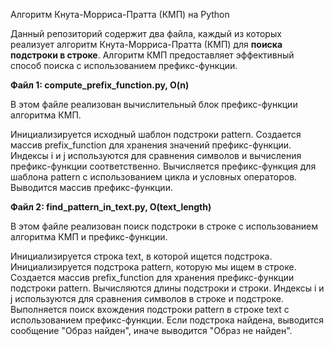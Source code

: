 Алгоритм Кнута-Морриса-Пратта (КМП) на Python
 
Данный репозиторий содержит два файла, каждый из которых реализует алгоритм Кнута-Морриса-Пратта (КМП) для **поиска подстроки в строке**. 
Алгоритм КМП предоставляет эффективный способ поиска с использованием префикс-функции.

**Файл 1: compute_prefix_function.py, O(n)**

В этом файле реализован вычислительный блок префикс-функции алгоритма КМП.

Инициализируется исходный шаблон подстроки pattern.
Создается массив prefix_function для хранения значений префикс-функции.
Индексы i и j используются для сравнения символов и вычисления префикс-функции соответственно.
Вычисляется префикс-функция для шаблона pattern с использованием цикла и условных операторов.
Выводится массив префикс-функции.

**Файл 2: find_pattern_in_text.py, O(text_length)**

В этом файле реализован поиск подстроки в строке с использованием алгоритма КМП и префикс-функции.

Инициализируется строка text, в которой ищется подстрока.
Инициализируется подстрока pattern, которую мы ищем в строке.
Создается массив prefix_function для хранения префикс-функции подстроки pattern.
Вычисляются длины подстроки и строки.
Индексы i и j используются для сравнения символов в строке и подстроке.
Выполняется поиск вхождения подстроки pattern в строке text с использованием префикс-функции.
Если подстрока найдена, выводится сообщение "Образ найден", иначе выводится "Образ не найден".
